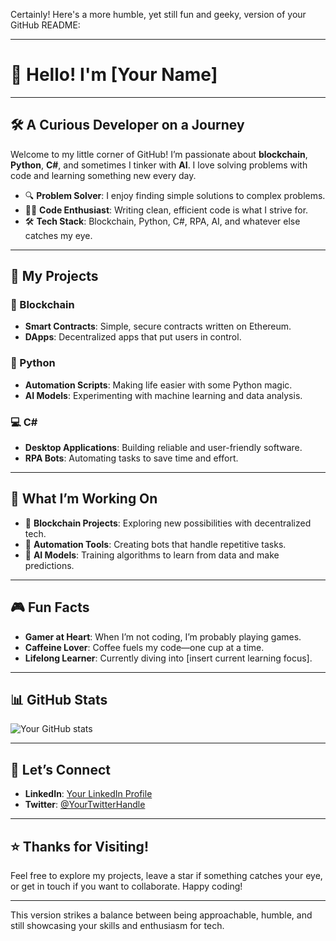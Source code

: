 Certainly! Here's a more humble, yet still fun and geeky, version of your GitHub README:

---

# 👋 Hello! I'm [Your Name]

---

## 🛠️ A Curious Developer on a Journey

Welcome to my little corner of GitHub! I’m passionate about **blockchain**, **Python**, **C#**, and sometimes I tinker with **AI**. I love solving problems with code and learning something new every day.

- 🔍 **Problem Solver**: I enjoy finding simple solutions to complex problems.
- 🧑‍💻 **Code Enthusiast**: Writing clean, efficient code is what I strive for.
- 🛠 **Tech Stack**: Blockchain, Python, C#, RPA, AI, and whatever else catches my eye.

---

## 🧪 My Projects

### 🔗 Blockchain
- **Smart Contracts**: Simple, secure contracts written on Ethereum.
- **DApps**: Decentralized apps that put users in control.

### 🐍 Python
- **Automation Scripts**: Making life easier with some Python magic.
- **AI Models**: Experimenting with machine learning and data analysis.

### 💻 C#
- **Desktop Applications**: Building reliable and user-friendly software.
- **RPA Bots**: Automating tasks to save time and effort.

---

## 🚀 What I’m Working On

- 🔗 **Blockchain Projects**: Exploring new possibilities with decentralized tech.
- 🤖 **Automation Tools**: Creating bots that handle repetitive tasks.
- 🧠 **AI Models**: Training algorithms to learn from data and make predictions.

---

## 🎮 Fun Facts

- **Gamer at Heart**: When I’m not coding, I’m probably playing games.
- **Caffeine Lover**: Coffee fuels my code—one cup at a time.
- **Lifelong Learner**: Currently diving into [insert current learning focus].

---

## 📊 GitHub Stats

![Your GitHub stats](https://github-readme-stats.vercel.app/api?username=dumebai&show_icons=true&theme=radical)

---

## 🤝 Let’s Connect

- **LinkedIn**: [Your LinkedIn Profile](https://www.linkedin.com/in/dumebai)
- **Twitter**: [@YourTwitterHandle](https://twitter.com/yourhandle)

---

## ⭐ Thanks for Visiting!

Feel free to explore my projects, leave a star if something catches your eye, or get in touch if you want to collaborate. Happy coding!

---

This version strikes a balance between being approachable, humble, and still showcasing your skills and enthusiasm for tech.
